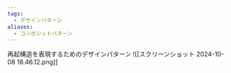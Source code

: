 ```yaml
---
tags:
  - デザインパターン
aliases:
  - コンポジットパターン
---
```

再起構造を表現するためのデザインパターン
![[スクリーンショット 2024-10-08 18.46.12.png]]